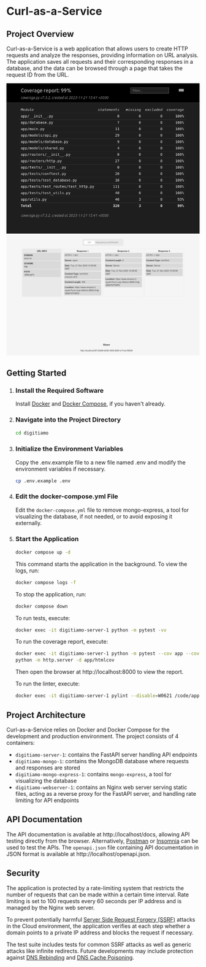 # Curl-as-a-Service

## Project Overview

Curl-as-a-Service is a web application that allows users to create HTTP requests and analyze the responses, providing information on URL analysis. The application saves all requests and their corresponding responses in a database, and the data can be browsed through a page that takes the request ID from the URL.


<img src="./docs/coverage.png" alt="Screen" width="700"/>


<img src="./docs/screen_web.png" alt="Screen" width="700"/>

## Getting Started

1) ### Install the Required Software
   Install [Docker](https://docs.docker.com/get-docker/) and [Docker Compose](https://docs.docker.com/compose/install/), if you haven't already.

2) ### Navigate into the Project Directory
   ```bash
   cd digitiamo
   ```

3) ### Initialize the Environment Variables
   Copy the .env.example file to a new file named .env and modify the environment variables if necessary.
   ```bash
   cp .env.example .env
   ```

4) ### Edit the docker-compose.yml File
   Edit the `docker-compose.yml` file to remove mongo-express, a tool for visualizing the database, if not needed, or to avoid exposing it externally.

5) ### Start the Application
   ```bash
   docker compose up -d
   ```
   This command starts the application in the background. To view the logs, run:
   ```bash
   docker compose logs -f
   ```
   To stop the application, run:
   ```bash
   docker compose down
   ```
   To run tests, execute:
   ```bash
   docker exec -it digitiamo-server-1 python -m pytest -vv
   ```
   To run the coverage report, execute:
   ```bash
   docker exec -it digitiamo-server-1 python -m pytest --cov app --cov-report html:app/htmlcov
   python -m http.server -d app/htmlcov
   ```
   Then open the browser at http://localhost:8000 to view the report.

   To run the linter, execute:
   ```bash
   docker exec -it digitiamo-server-1 pylint --disable=W0621 /code/app/
   ```

## Project Architecture

Curl-as-a-Service relies on Docker and Docker Compose for the development and production environment. The project consists of 4 containers:
- `digitiamo-server-1`: contains the FastAPI server handling API endpoints
- `digitiamo-mongo-1`: contains the MongoDB database where requests and responses are stored
- `digitiamo-mongo-express-1`: contains `mongo-express`, a tool for visualizing the database
- `digitiamo-webserver-1`: contains an Nginx web server serving static files, acting as a reverse proxy for the FastAPI server, and handling rate limiting for API endpoints

## API Documentation

The API documentation is available at http://localhost/docs, allowing API testing directly from the browser. Alternatively, [Postman](https://www.postman.com/) or [Insomnia](https://insomnia.rest) can be used to test the APIs. The `openapi.json` file containing API documentation in JSON format is available at http://localhost/openapi.json.

## Security

The application is protected by a rate-limiting system that restricts the number of requests that can be made within a certain time interval. Rate limiting is set to 100 requests every 60 seconds per IP address and is managed by the Nginx web server.

To prevent potentially harmful [Server Side Request Forgery (SSRF)](https://owasp.org/www-community/attacks/Server_Side_Request_Forgery) attacks in the Cloud environment, the application verifies at each step whether a domain points to a private IP address and blocks the request if necessary.

The test suite includes tests for common SSRF attacks as well as generic attacks like infinite redirects. Future developments may include protection against [DNS Rebinding](https://www.paloaltonetworks.com/cyberpedia/what-is-dns-rebinding) and [DNS Cache Poisoning](https://www.cloudflare.com/it-it/learning/dns/dns-cache-poisoning/).